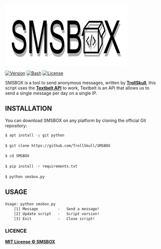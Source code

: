 <p align="left">
<img src="/.assets/logo.png" width="400" height="200"/>

[![Version](https://img.shields.io/badge/Version-1.0-green)]()
[![Bash](https://img.shields.io/badge/Made%20with-Python-blue)]()
[![License](https://img.shields.io/badge/License-MIT-yellow)]()

SMSBOX is a tool to send anonymous messages, written by **[TrollSkull](https://github.com/TrollSkull)**, this script uses the **[Textbelt API](https://textbelt.com)** to work, Textbelt is an API that allows us to send a single message per day on a single IP.

## INSTALLATION
You can download SMSBOX on any platform by cloning the official Git repository:

```bash
$ apt install -y git python

$ git clone https://github.com/TrollSkull/SMSBOX

$ cd SMSBOX
    
$ pip install -r requirements.txt

$ python smsbox.py
```

## USAGE
    Usage: python smsbox.py
        [1] Message         -   Send a message!
        [2] Update script   -   Script version!
        [3] Exit            -   Close script!

### LICENCE

**[MIT License © SMSBOX](https://github.com/TrollSkull/SMSBOX/blob/main/LICENSE)**
